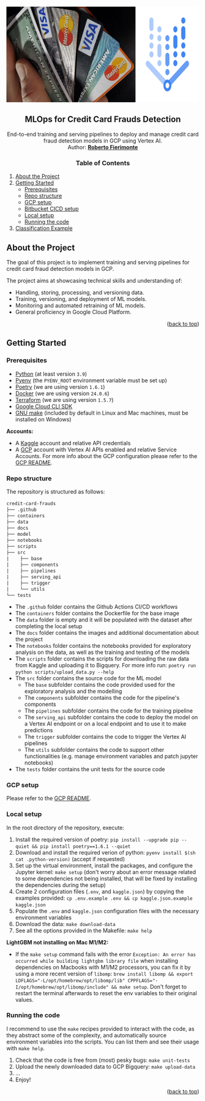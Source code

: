 <div id="top"></div>

<!-- PROJECT LOGO -->
<br>
<div align="center">
  <a href="https://github.com/robertofierimonte/credit-card-frauds/">
    <img src="docs/images/logo.png" alt="Logo" height="250">
  </a>

<h2 align="center">MLOps for Credit Card Frauds Detection</h2>
  <p>End-to-end training and serving pipelines to deploy and manage credit card fraud detection models in GCP using Vertex AI.<br>
  Author: <a href="mailto:roberto.fierimonte@gmail.com"><b>Roberto Fierimonte</b></a></p>
</div>

<!-- TABLE OF CONTENTS -->
 <h3 align="center">Table of Contents</h3>
 <ol>
 <li>
  <a href="#about-the-project">About the Project</a>
 </li>
 <li>
  <a href="#getting-started">Getting Started</a>
  <ul>
   <li><a href="#prerequisites">Prerequisites</a></li>
   <li><a href="#repo-structure">Repo structure</a></li>
   <li><a href="#gcp-setup">GCP setup</a></li>
   <li><a href="#bitbucket-cicd-setup">Bitbucket CICD setup</a></li>
   <li><a href="#local-setup">Local setup</a></li>
   <li><a href="#running-the-code">Running the code</a></li>
  </ul>
 </li>
 <li>
  <a href="#classification-example">Classification Example</a>
 </li>
</ol>

<!-- ABOUT THE PROJECT -->
## About the Project

The goal of this project is to implement training and serving pipelines for credit card fraud detection models in GCP.

The project aims at showcasing technical skills and understanding of:
  - Handling, storing, processing, and versioning data.
  - Training, versioning, and deployment of ML models.
  - Monitoring and automated retraining of ML models.
  - General proficiency in Google Cloud Platform.

<p align="right">(<a href="#top">back to top</a>)</p>

## Getting Started

### Prerequisites
- [Python](https://www.python.org/) (at least version `3.9`)
- [Pyenv](https://github.com/pyenv/pyenv) (the `PYENV_ROOT` environment variable must be set up)
- [Poetry](https://python-poetry.org/) (we are using version `1.6.1`)
- [Docker](https://www.docker.com/) (we are using version `24.0.6`)
- [Terraform](https://www.terraform.io/) (we are using version `1.5.7`)
- [Google Cloud CLI SDK](https://cloud.google.com/sdk/docs/install)
- [GNU make](https://www.gnu.org/software/make/) (included by default in Linux and Mac machines, must be installed on Windows)

**Accounts:**
- A [Kaggle](https://www.kaggle.com/) account and relative API credentials
- A [GCP](https://cloud.google.com/) account with Vertex AI APIs enabled and relative Service Accounts. For more info about the GCP configuration please refer to the [GCP README](./docs/GCP.md).

### Repo structure

The repository is structured as follows:

```
credit-card-frauds
├── .github
├── containers
├── data
├── docs
├── model
├── notebooks
├── scripts
├── src
|    ├── base
|    ├── components
|    ├── pipelines
|    ├── serving_api
|    ├── trigger
|    └── utils
└── tests
```

- The `.github` folder contains the Github Actions CI/CD workflows
- The `containers` folder contains the Dockerfile for the base image
- The `data` folder is empty and it will be populated with the dataset after completing the local setup
- The `docs` folder contains the images and additional documentation about the project
- The `notebooks` folder contains the notebooks provided for exploratory analysis on the data, as well as the training and testing of the models
- The `scripts` folder contains the scripts for downloading the raw data from Kaggle and uploading it to Bigquery. For more info run: `poetry run python scripts/upload_data.py --help`
- The `src` folder contains the source code for the ML model
     * The `base` subfolder contains the code provided used for the exploratory analysis and the modelling
     * The `components` subfolder contains the code for the pipeline's components
     * The `pipelines` subfolder contains the code for the training pipeline
     * The `serving_api` subfolder contains the code to deploy the model on a Vertex AI endpoint or on a local endpoint and to use it to make predictions
     * The `trigger` subfolder contains the code to trigger the Vertex AI pipelines
     * The `utils` subfolder contains the code to support other functionalities (e.g. manage environment variables and patch jupyter notebooks)
- The `tests` folder contains the unit tests for the source code

### GCP setup

Please refer to the [GCP README](./docs/GCP.md).

### Local setup

In the root directory of the repository, execute:

1. Install the required version of poetry: `pip install --upgrade pip --quiet && pip install poetry==1.6.1 --quiet`
2. Download and install the required verion of python: `pyenv install $(sh cat .python-version)` (accept if requested)
3. Set up the virtual environment, install the packages, and configure the Jupyter kernel: `make setup` (don't worry about an error message related to some dependencies not being installed, that will be fixed by installing the dependencies during the setup)
4. Create 2 configuration files (`.env`, and `kaggle.json`) by copying the examples provided: `cp .env.example .env && cp kaggle.json.example kaggle.json`
5. Populate the `.env` and `kaggle.json` configuration files with the necessary environment variables
6. Download the data: `make download-data`
7. See all the options provided in the Makefile: `make help`

**LightGBM not installing on Mac M1/M2:**
- If the `make setup` command fails with the error `Exception: An error has occurred while building lightgbm library file` when installing dependencies on Macbooks with M1/M2 processors, you can fix it by using a more recent version of `libomp`: `brew install libomp && export LDFLAGS="-L/opt/homebrew/opt/libomp/lib" CPPFLAGS="-I/opt/homebrew/opt/libomp/include" && make setup`. Don't forget to restart the terminal afterwards to reset the env variables to their original values.

### Running the code

I recommend to use the `make` recipes provided to interact with the code, as they abstract some of the complexity, and automatically source environment variables into the scripts. You can list them and see their usage with `make help`.

1. Check that the code is free from (most) pesky bugs: `make unit-tests`
2. Upload the newly downloaded data to GCP Bigquery: `make upload-data`
3. ...
4.  Enjoy!

<p align="right">(<a href="#top">back to top</a>)</p>
